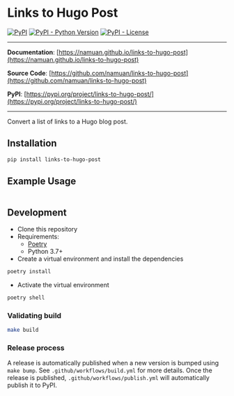 # Links to Hugo Post

[![PyPI](https://img.shields.io/pypi/v/links-to-hugo-post?style=flat-square)](https://pypi.python.org/pypi/links-to-hugo-post/)
[![PyPI - Python Version](https://img.shields.io/pypi/pyversions/links-to-hugo-post?style=flat-square)](https://pypi.python.org/pypi/links-to-hugo-post/)
[![PyPI - License](https://img.shields.io/pypi/l/links-to-hugo-post?style=flat-square)](https://pypi.python.org/pypi/links-to-hugo-post/)


---

**Documentation**: [https://namuan.github.io/links-to-hugo-post](https://namuan.github.io/links-to-hugo-post)

**Source Code**: [https://github.com/namuan/links-to-hugo-post](https://github.com/namuan/links-to-hugo-post)

**PyPI**: [https://pypi.org/project/links-to-hugo-post/](https://pypi.org/project/links-to-hugo-post/)

---

Convert a list of links to a Hugo blog post.

## Installation

```sh
pip install links-to-hugo-post
```

## Example Usage

```shell

```

## Development

* Clone this repository
* Requirements:
  * [Poetry](https://python-poetry.org/)
  * Python 3.7+
* Create a virtual environment and install the dependencies

```sh
poetry install
```

* Activate the virtual environment

```sh
poetry shell
```

### Validating build

```sh
make build
```

### Release process

A release is automatically published when a new version is bumped using `make bump`.
See `.github/workflows/build.yml` for more details.
Once the release is published, `.github/workflows/publish.yml` will automatically publish it to PyPI.
